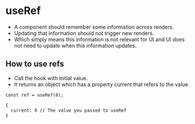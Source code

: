 # useRef

- A component should remember some information across renders.
- Updating that information should not trigger new renders.
- Which simply means this information is not relevant for UI and UI does not need to update when this information updates.


## How to use refs

- Call the hook with initial value.
- It returns an object which has a property current that refers to the value.

```tsx
const ref = useRef(0);

{ 
  current: 0 // The value you passed to useRef
}
```
